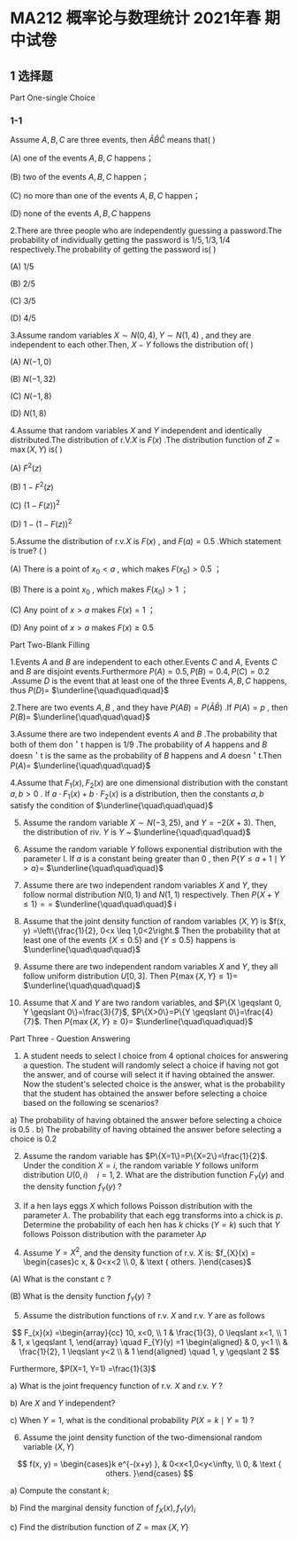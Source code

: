 # MA212 概率论与数理统计 2021年春 期中试卷

## 1 选择题

Part One-single Choice

### 1-1

Assume $A, B, C$ are three events, then $\bar{A} \bar{B} \bar{C}$ means that( )

(A) one of the events $A, B, C$ happens；

(B) two of the events $A, B, C$ happen；

(C) no more than one of the events $A, B, C$ happen；

(D) none of the events $A, B, C$ happens

2.There are three people who are independently guessing a password.The probability of individually getting the password is $1 / 5,1 / 3,1 / 4$ respectively.The probability of getting the password is( )

(A) $1 / 5$

(B) $2 / 5$

(C) $3 / 5$

(D) $4 / 5$

3.Assume random variables $X \sim N(0,4) , Y \sim N(1,4)$ , and they are independent to each other.Then, $X-Y$ follows the distribution of( )

(A) $N(-1,0)$

(B) $N(-1,32)$

(C) $N(-1,8)$

(D) $N(1,8)$

4.Assume that random variables $X$ and $Y$ independent and identically distributed.The distribution of r.V.$X$ is $F(x)$ .The distribution function of $Z=\max (X, Y)$ is( )

(A) $F^{2}(z)$

(B) $1-F^{2}(z)$

(C) $(1-F(z) ) ^{2}$

(D) $1-(1-F(z) ) ^{2}$

5.Assume the distribution of r.v.$X$ is $F(x)$ , and $F(a) =0.5$ .Which statement is true? ( )

(A) There is a point of $x_{0}<a$ , which makes $F\left(x_{0}\right) >0.5$ ；

(B) There is a point $x_{0}$ , which makes $F\left(x_{0}\right) >1$ ；

(C) Any point of $x>a$ makes $F(x) =1$ ；

(D) Any point of $x>a$ makes $F(x) \geq 0.5$

Part Two-Blank Filling

1.Events $A$ and $B$ are independent to each other.Events $C$ and $A$, Events $C$ and $B$ are disjoint events.Furthermore $P(A) =0.5, P(B) =0.4, P(C) =0.2$ .Assume $D$ is the event that at least one of the three Events $A, B, C$ happens, thus $P(D) =$ $\underline{\quad\quad\quad}$

2.There are two events $A, B$ , and they have $P(A B) =P(\bar{A} \bar{B})$ .If $P(A) =p$ , then $P(B) =$ $\underline{\quad\quad\quad}$

3.Assume there are two independent events $A$ and $B$ .The probability that both of them don＇t happen is $1 / 9$ .The probability of $A$ happens and $B$ doesn＇t is the same as the probability of $B$ happens and $A$ doesn＇t.Then $P(A) =$ $\underline{\quad\quad\quad}$

4.Assume that $F_{1}(x) , F_{2}(x)$ are one dimensional distribution with the constant $a, b>0$ . If $a \cdot F_{1}(x) +b \cdot F_{2}(x)$ is a distribution, then the constants $a, b$ satisfy the condition of $\underline{\quad\quad\quad}$

5. Assume the random variable $X \sim N(-3,25)$, and $Y=-2(X+3)$. Then, the distribution of riv. $Y$ is $Y$ ~ $\underline{\quad\quad\quad}$

6. Assume the random variable $Y$ follows exponential distribution with the parameter I. If $a$ is a constant being greater than 0 , then $P\{Y \leqslant a+1 \mid Y>a\}=$ $\underline{\quad\quad\quad}$

7. Assume there are two independent random variables $X$ and $Y$, they follow normal distribution $N(0,1)$ and $N(1,1)$ respectively. Then $P\{X+Y \leqslant 1\}==$ $\underline{\quad\quad\quad}$ i

8. Assume that the joint density function of random variables $(X, Y)$ is $f(x, y) =\left\{\frac{1}{2}, 0<x \leq 1,0<2\right.$ Then the probability that at least one of the events $\{X \leq 0.5\}$ and $\{Y \leq 0.5\}$ happens is $\underline{\quad\quad\quad}$

9. Assume there are two independent random variables $X$ and $Y$, they all follow uniform distribution $U[0,3]$. Then $P\{\max \{X, Y\} \leq 1\}=$ $\underline{\quad\quad\quad}$

10. Assume that $X$ and $Y$ are two random variables, and $P\{X \geqslant 0, Y \geqslant 0\}=\frac{3}{7}$, $P\{X>0\}=P\{Y \geqslant 0\}=\frac{4}{7}$. Then $P\{\max \{X, Y\} \geqslant 0\}=$ $\underline{\quad\quad\quad}$

Part Three - Question Answering

1. A student needs to select I choice from 4 optional choices for answering a question. The student will randomly select a choice if having not got the answer, and of course will select it if having obtained the answer. Now the student's selected choice is the answer, what is the probability that the student has obtained the answer before selecting a choice based on the following se scenarios?

a) The probability of having obtained the answer before selecting a choice is 0.5 . b) The probability of having obtained the answer before selecting a choice is 0.2

2. Assume the random variable has $P\{X=1\}=P\{X=2\}=\frac{1}{2}$. Under the condition $X=i$, the random variable $Y$ follows uniform distribution $U(0, i) \quad i=1,2$. What are the distribution function $F_{Y}(y)$ and the density function $f_{Y}(y)$ ?

3. If a hen lays eggs $X$ which follows Poisson distribution with the parameter $\lambda$. The probability that each egg transforms into a chick is $p$. Determine the probability of each hen has $k$ chicks $(Y=k)$ such that $Y$ follows Poisson distribution with the parameter $\lambda p$

4. Assume $Y=X^{2}$, and the density function of r.v. $X$ is: $f_{X}(x) = \begin{cases}c x, & 0<x<2 \\ 0, & \text { others. }\end{cases}$

(A) What is the constant $c$ ?

(B) What is the density function $f_{Y}(y)$ ?

5. Assume the distribution functions of r.v. $X$ and r.v. $Y$ are as follows

$$
F_{x}(x) =\begin{array}{cc}
10, x<0, \\
1 & \frac{1}{3}, 0 \leqslant x<1, \\
1 & 1, x \geqslant 1,
\end{array} \quad F_{Y}(y) =1 \begin{aligned}
& 0, y<1 \\
& \frac{1}{2}, 1 \leqslant y<2 \\
& 1
\end{aligned} \quad 1, y \geqslant 2
$$

Furthermore, $P(X=1, Y=1) =\frac{1}{3}$

a) What is the joint frequency function of r.v. $X$ and r.v. $Y$ ?

b) Are $X$ and $Y$ independent?

c) When $Y=1$, what is the conditional probability $P(X=k \mid Y=1)$ ?

6. Assume the joint density function of the two-dimensional random variable $(X, Y)$

$$
f(x, y) = \begin{cases}k e^{-(x+y) }, & 0<x<1,0<y<\infty, \\ 0, & \text { others. }\end{cases}
$$

a) Compute the constant $k$;

b) Find the marginal density function of $f_{X}(x) , f_{Y}(y) _{i}$

c) Find the distribution function of $Z=\max \{X, Y\}$

